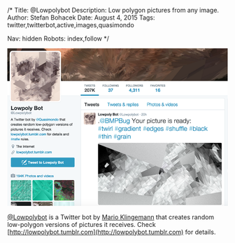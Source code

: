 /*
Title: @Lowpolybot
Description: Low polygon pictures from any image.
Author: Stefan Bohacek
Date: August 4, 2015
Tags: twitter,twitterbot,active,images,quasimondo

Nav: hidden
Robots: index,follow
*/

[![](/content/bots/twitterbots/images/Lowpolybot.png)](https://twitter.com/Lowpolybot)

[@Lowpolybot](https://twitter.com/Lowpolybot) is a Twitter bot by [Mario Klingemann](https://twitter.com/quasimondo) that creates random low-polygon versions of pictures it receives. Check [http://lowpolybot.tumblr.com](http://lowpolybot.tumblr.com) for details.
